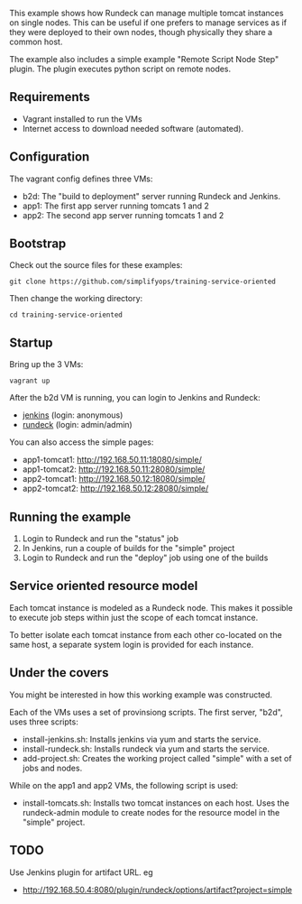 This example shows how Rundeck can manage multiple
tomcat instances on single nodes. This can be useful
if one prefers to manage services as if they were
deployed to their own nodes, though physically they
share a common host.

The example also includes a simple example 
"Remote Script Node Step" plugin. The plugin executes
python script on remote nodes.

## Requirements

* Vagrant installed to run the VMs
* Internet access to download needed software (automated).

## Configuration

The vagrant config defines three VMs:

* b2d: The "build to deployment" server running Rundeck and Jenkins.
* app1: The first app server running tomcats 1 and 2
* app2: The second app server running tomcats 1 and 2

## Bootstrap

Check out the source files for these examples:

    git clone https://github.com/simplifyops/training-service-oriented

Then change the working directory:

    cd training-service-oriented
    
## Startup

Bring up the 3 VMs:

    vagrant up 

After the b2d VM is running, you can login to Jenkins and Rundeck:

* [jenkins](http://192.168.50.4:8080) (login: anonymous)
* [rundeck](http://192.168.50.4:4440) (login: admin/admin)

You can also access the simple pages:

* app1-tomcat1: http://192.168.50.11:18080/simple/
* app1-tomcat2: http://192.168.50.11:28080/simple/
* app2-tomcat1: http://192.168.50.12:18080/simple/
* app2-tomcat2: http://192.168.50.12:28080/simple/

## Running the example

1. Login to Rundeck and run the "status" job
2. In Jenkins, run a couple of builds for the "simple" project
3. Login to Rundeck and run the "deploy" job using one of the builds

## Service oriented resource model

Each tomcat instance is modeled as a Rundeck node. This
makes it possible to execute job steps within just the 
scope of each tomcat instance.

To better isolate each tomcat instance from each other
co-located on the same host, a separate system login is
provided for each instance.

## Under the covers

You might be interested in how this working example was constructed.

Each of the VMs uses a set of provinsiong scripts.
The first server, "b2d", uses three scripts:

* install-jenkins.sh: Installs jenkins via yum and starts the service. 
* install-rundeck.sh: Installs rundeck via yum and starts the service.
* add-project.sh: Creates the working project called "simple" with a set of jobs and nodes.

While on the app1 and app2 VMs, the following script is used:

* install-tomcats.sh: Installs two tomcat instances on each host.
Uses the rundeck-admin module to create nodes for the resource model in the "simple" project.

## TODO

Use Jenkins plugin for artifact URL. eg

* http://192.168.50.4:8080/plugin/rundeck/options/artifact?project=simple

